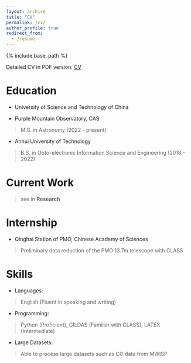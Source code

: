 ```yaml
---
layout: archive
title: "CV"
permalink: /cv/
author_profile: true
redirect_from:
  - /resume
---
```


{% include base_path %}

Detailed CV in PDF version: [CV](../files/Dorian_Resumes-.pdf)

Education
======

* University of Science and Technology of China
- Purple Mountain Observatory, CAS 
> M.S. in Astronomy \(2022 - present)
* Anhui University of Technology
> B.S. in Opto-electronic Information Science and Engineering \(2018 - 2022)

Current Work
======
> see in **Research**

Internship
======
- Qinghai Station of PMO, Chinese Academy of Sciences 
> Preliminary data reduction of the PMO 13.7m telescope with CLASS
  
Skills
======
- Languages: 
> English (Fluent in speaking and writing)
- Programming: 
> Python (Proficient), GILDAS (Familiar with CLASS), LATEX (Intermediate) 
- Large Datasets: 
> Able to process large datasets such as CO data from MWISP
